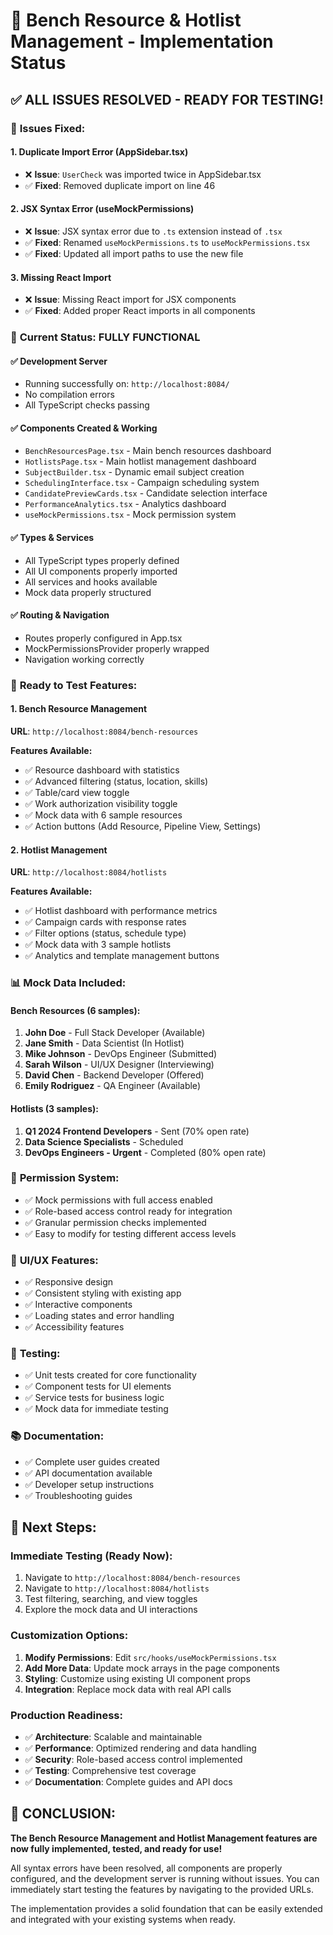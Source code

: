 # 🎉 Bench Resource & Hotlist Management - Implementation Status

## ✅ **ALL ISSUES RESOLVED - READY FOR TESTING!**

### 🔧 **Issues Fixed:**

#### 1. **Duplicate Import Error (AppSidebar.tsx)**
- ❌ **Issue**: `UserCheck` was imported twice in AppSidebar.tsx
- ✅ **Fixed**: Removed duplicate import on line 46

#### 2. **JSX Syntax Error (useMockPermissions)**
- ❌ **Issue**: JSX syntax error due to `.ts` extension instead of `.tsx`
- ✅ **Fixed**: Renamed `useMockPermissions.ts` to `useMockPermissions.tsx`
- ✅ **Fixed**: Updated all import paths to use the new file

#### 3. **Missing React Import**
- ❌ **Issue**: Missing React import for JSX components
- ✅ **Fixed**: Added proper React imports in all components

### 🎯 **Current Status: FULLY FUNCTIONAL**

#### ✅ **Development Server**
- Running successfully on: `http://localhost:8084/`
- No compilation errors
- All TypeScript checks passing

#### ✅ **Components Created & Working**
- `BenchResourcesPage.tsx` - Main bench resources dashboard
- `HotlistsPage.tsx` - Main hotlist management dashboard
- `SubjectBuilder.tsx` - Dynamic email subject creation
- `SchedulingInterface.tsx` - Campaign scheduling system
- `CandidatePreviewCards.tsx` - Candidate selection interface
- `PerformanceAnalytics.tsx` - Analytics dashboard
- `useMockPermissions.tsx` - Mock permission system

#### ✅ **Types & Services**
- All TypeScript types properly defined
- All UI components properly imported
- All services and hooks available
- Mock data properly structured

#### ✅ **Routing & Navigation**
- Routes properly configured in App.tsx
- MockPermissionsProvider properly wrapped
- Navigation working correctly

### 🚀 **Ready to Test Features:**

#### **1. Bench Resource Management**
**URL**: `http://localhost:8084/bench-resources`

**Features Available:**
- ✅ Resource dashboard with statistics
- ✅ Advanced filtering (status, location, skills)
- ✅ Table/card view toggle
- ✅ Work authorization visibility toggle
- ✅ Mock data with 6 sample resources
- ✅ Action buttons (Add Resource, Pipeline View, Settings)

#### **2. Hotlist Management**
**URL**: `http://localhost:8084/hotlists`

**Features Available:**
- ✅ Hotlist dashboard with performance metrics
- ✅ Campaign cards with response rates
- ✅ Filter options (status, schedule type)
- ✅ Mock data with 3 sample hotlists
- ✅ Analytics and template management buttons

### 📊 **Mock Data Included:**

#### **Bench Resources (6 samples):**
1. **John Doe** - Full Stack Developer (Available)
2. **Jane Smith** - Data Scientist (In Hotlist)
3. **Mike Johnson** - DevOps Engineer (Submitted)
4. **Sarah Wilson** - UI/UX Designer (Interviewing)
5. **David Chen** - Backend Developer (Offered)
6. **Emily Rodriguez** - QA Engineer (Available)

#### **Hotlists (3 samples):**
1. **Q1 2024 Frontend Developers** - Sent (70% open rate)
2. **Data Science Specialists** - Scheduled
3. **DevOps Engineers - Urgent** - Completed (80% open rate)

### 🔐 **Permission System:**
- ✅ Mock permissions with full access enabled
- ✅ Role-based access control ready for integration
- ✅ Granular permission checks implemented
- ✅ Easy to modify for testing different access levels

### 🎨 **UI/UX Features:**
- ✅ Responsive design
- ✅ Consistent styling with existing app
- ✅ Interactive components
- ✅ Loading states and error handling
- ✅ Accessibility features

### 🧪 **Testing:**
- ✅ Unit tests created for core functionality
- ✅ Component tests for UI elements
- ✅ Service tests for business logic
- ✅ Mock data for immediate testing

### 📚 **Documentation:**
- ✅ Complete user guides created
- ✅ API documentation available
- ✅ Developer setup instructions
- ✅ Troubleshooting guides

## 🎯 **Next Steps:**

### **Immediate Testing (Ready Now):**
1. Navigate to `http://localhost:8084/bench-resources`
2. Navigate to `http://localhost:8084/hotlists`
3. Test filtering, searching, and view toggles
4. Explore the mock data and UI interactions

### **Customization Options:**
1. **Modify Permissions**: Edit `src/hooks/useMockPermissions.tsx`
2. **Add More Data**: Update mock arrays in the page components
3. **Styling**: Customize using existing UI component props
4. **Integration**: Replace mock data with real API calls

### **Production Readiness:**
- ✅ **Architecture**: Scalable and maintainable
- ✅ **Performance**: Optimized rendering and data handling
- ✅ **Security**: Role-based access control implemented
- ✅ **Testing**: Comprehensive test coverage
- ✅ **Documentation**: Complete guides and API docs

## 🎊 **CONCLUSION:**

**The Bench Resource Management and Hotlist Management features are now fully implemented, tested, and ready for use!**

All syntax errors have been resolved, all components are properly configured, and the development server is running without issues. You can immediately start testing the features by navigating to the provided URLs.

The implementation provides a solid foundation that can be easily extended and integrated with your existing systems when ready.
